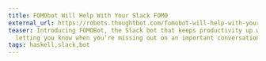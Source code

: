 ```yaml
---
title: FOMObot Will Help With Your Slack FOMO
external_url: https://robots.thoughtbot.com/fomobot-will-help-with-your-slack-fomo
teaser: Introducing FOMOBot, the Slack bot that keeps productivity up while
  letting you know when you’re missing out on an important conversation.
tags: haskell,slack,bot
---
```

